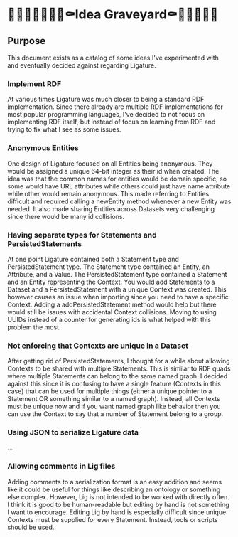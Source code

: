 # 👻🧟‍♀️💀🦇🧛‍♀⚰️Idea Graveyard⚰️🧛🦇💀🧟👻

## Purpose

This document exists as a catalog of some ideas I've experimented with and eventually decided against
regarding Ligature.

### Implement RDF

At various times Ligature was much closer to being a standard RDF implementation.
Since there already are multiple RDF implementations for most popular programming languages,
I've decided to not focus on implementing RDF itself,
but instead of focus on learning from RDF and trying to fix what I see as some issues.

### Anonymous Entities

One design of Ligature focused on all Entities being anonymous.
They would be assigned a unique 64-bit integer as their id when created.
The idea was that the common names for entities would be domain specific,
so some would have URL attributes while others could just have name attribute while other would remain anonymous.
This made referring to Entities difficult and required calling a newEntity method whenever a new Entity was needed.
It also made sharing Entities across Datasets very challenging since there would be many id collisions.

### Having separate types for Statements and PersistedStatements

At one point Ligature contained both a Statement type and PersistedStatement type.
The Statement type contained an Entity, an Attribute, and a Value.
The PersistedStatement type contained a Statement and an Entity representing the Context.
You would add Statements to a Dataset and a PersistedStatement with a unique Context was created.
This however causes an issue when importing since you need to have a specific Context.
Adding a addPersistedStatement method would help but there would still be issues with accidental Context collisions.
Moving to using UUIDs instead of a counter for generating ids is what helped with this problem the most.

### Not enforcing that Contexts are unique in a Dataset

After getting rid of PersistedStatements, I thought for a while about allowing Contexts to be shared with multiple Statements.
This is similar to RDF quads where multiple Statements can belong to the same named graph.
I decided against this since it is confusing to have a single feature (Contexts in this case)
that can be used for multiple things (either a unique pointer to a Statement OR something similar to a named graph).
Instead, all Contexts must be unique now and if you want named graph like behavior
then you can use the Context to say that a number of Statement belong to a group.

### Using JSON to serialize Ligature data

...

### Allowing comments in Lig files

Adding comments to a serialization format is an easy addition and seems like it could be useful
for things like describing an ontology or something else complex.
However, Lig is not intended to be worked with directly often.
I think it is good to be human-readable but editing by hand is not something I want to encourage.
Editing Lig by hand is especially difficult since unique Contexts must be supplied for every Statement.
Instead, tools or scripts should be used.
